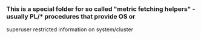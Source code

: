 ### This is a special folder for so called "metric fetching helpers" - usually PL/* procedures that provide OS or
superuser restricted information on system/cluster
